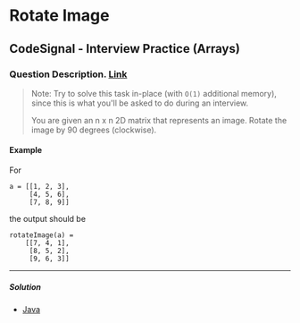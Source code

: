 # Rotate Image

## CodeSignal - Interview Practice (Arrays)

### Question Description. [Link](https://app.codesignal.com/interview-practice/task/5A8jwLGcEpTPyyjTB/description)

> Note: Try to solve this task in-place (with `O(1)` additional memory), since this is what you'll be asked to do during an interview.
> 
> You are given an n x n 2D matrix that represents an image. Rotate the image by 90 degrees (clockwise).

#### Example 

For
```text
a = [[1, 2, 3],
     [4, 5, 6],
     [7, 8, 9]]
```

the output should be
```text
rotateImage(a) =
    [[7, 4, 1],
     [8, 5, 2],
     [9, 6, 3]]
```

---

##### Solution

- [Java](RotateImage.java)
